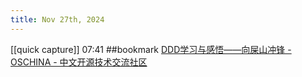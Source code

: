 ```yaml
---
title: Nov 27th, 2024
---
```


[[quick capture]] 07:41 ##bookmark [DDD学习与感悟——向屎山冲锋 - OSCHINA - 中文开源技术交流社区](https://my.oschina.net/u/4090830/blog/16528661)

